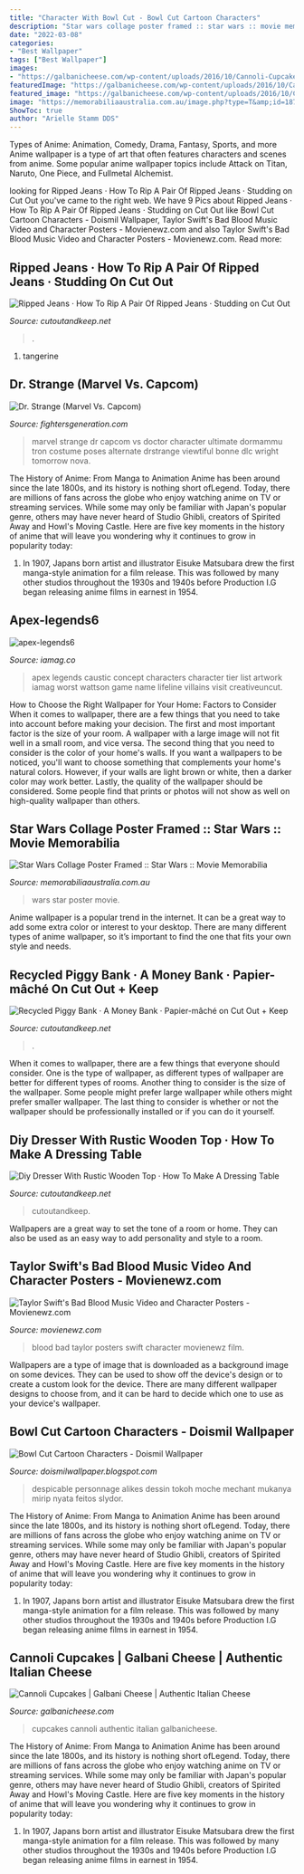 ```yaml
---
title: "Character With Bowl Cut - Bowl Cut Cartoon Characters"
description: "Star wars collage poster framed :: star wars :: movie memorabilia"
date: "2022-03-08"
categories:
- "Best Wallpaper"
tags: ["Best Wallpaper"]
images:
- "https://galbanicheese.com/wp-content/uploads/2016/10/Cannoli-Cupcakes-72DPI-678x1024.jpg"
featuredImage: "https://galbanicheese.com/wp-content/uploads/2016/10/Cannoli-Cupcakes-72DPI-678x1024.jpg"
featured_image: "https://galbanicheese.com/wp-content/uploads/2016/10/Cannoli-Cupcakes-72DPI-678x1024.jpg"
image: "https://memorabiliaaustralia.com.au/image.php?type=T&amp;id=18705"
ShowToc: true
author: "Arielle Stamm DDS"
---
```



Types of Anime: Animation, Comedy, Drama, Fantasy, Sports, and more
Anime wallpaper is a type of art that often features characters and scenes from anime. Some popular anime wallpaper topics include Attack on Titan, Naruto, One Piece, and Fullmetal Alchemist.

	

		
looking for Ripped Jeans · How To Rip A Pair Of Ripped Jeans · Studding on Cut Out you've came to the right web. We have 9 Pics about Ripped Jeans · How To Rip A Pair Of Ripped Jeans · Studding on Cut Out like Bowl Cut Cartoon Characters - Doismil Wallpaper, Taylor Swift&#039;s Bad Blood Music Video and Character Posters - Movienewz.com and also Taylor Swift&#039;s Bad Blood Music Video and Character Posters - Movienewz.com. Read more:
		
    
## Ripped Jeans · How To Rip A Pair Of Ripped Jeans · Studding On Cut Out

<img loading=lazy src="https://images.coplusk.net/project_images/134320/image/full_DSCF3522.jpg" onerror="this.onerror=null;this.src='https://tse2.mm.bing.net/th?id=OIP.M6i0WCdqcgt8M8dyQaLqgAHaJ4&amp;pid=15.1';" alt="Ripped Jeans · How To Rip A Pair Of Ripped Jeans · Studding on Cut Out">

_Source: cutoutandkeep.net_

>. 

	

1. tangerine 

    
## Dr. Strange (Marvel Vs. Capcom)

<img loading=lazy src="https://www.fightersgeneration.com/np9/characters/umvc3-victory-art/drstrange-v8.png" onerror="this.onerror=null;this.src='https://tse3.mm.bing.net/th?id=OIP.NWynd5nbKLcpoMgO2HkUdwHaO0&amp;pid=15.1';" alt="Dr. Strange (Marvel Vs. Capcom)">

_Source: fightersgeneration.com_

>marvel strange dr capcom vs doctor character ultimate dormammu tron costume poses alternate drstrange viewtiful bonne dlc wright tomorrow nova. 

	

The History of Anime: From Manga to Animation
Anime has been around since the late 1800s, and its history is nothing short ofLegend. Today, there are millions of fans across the globe who enjoy watching anime on TV or streaming services. While some may only be familiar with Japan's popular genre, others may have never heard of Studio Ghibli, creators of Spirited Away and Howl's Moving Castle. Here are five key moments in the history of anime that will leave you wondering why it continues to grow in popularity today:
1) In 1907, Japans born artist and illustrator Eisuke Matsubara drew the first manga-style animation for a film release. This was followed by many other studios throughout the 1930s and 1940s before Production I.G began releasing anime films in earnest in 1954.

    
## Apex-legends6

<img loading=lazy src="https://www.iamag.co/wp-content/uploads/2019/02/apex-legends6.jpg" onerror="this.onerror=null;this.src='https://tse3.mm.bing.net/th?id=OIP.2ZdGLKiKDx4girY7GxuOhAHaMC&amp;pid=15.1';" alt="apex-legends6">

_Source: iamag.co_

>apex legends caustic concept characters character tier list artwork iamag worst wattson game name lifeline villains visit creativeuncut. 

	

How to Choose the Right Wallpaper for Your Home: Factors to Consider
When it comes to wallpaper, there are a few things that you need to take into account before making your decision. The first and most important factor is the size of your room. A wallpaper with a large image will not fit well in a small room, and vice versa. 
The second thing that you need to consider is the color of your home's walls. If you want a wallpapers to be noticed, you'll want to choose something that complements your home's natural colors. However, if your walls are light brown or white, then a darker color may work better. 
Lastly, the quality of the wallpaper should be considered. Some people find that prints or photos will not show as well on high-quality wallpaper than others.

    
## Star Wars Collage Poster Framed :: Star Wars :: Movie Memorabilia

<img loading=lazy src="https://memorabiliaaustralia.com.au/image.php?type=T&amp;id=18705" onerror="this.onerror=null;this.src='https://tse2.mm.bing.net/th?id=OIP.D5FKHqtTIjC6--JjV91O7gAAAA&amp;pid=15.1';" alt="Star Wars Collage Poster Framed :: Star Wars :: Movie Memorabilia">

_Source: memorabiliaaustralia.com.au_

>wars star poster movie. 

	

Anime wallpaper is a popular trend in the internet. It can be a great way to add some extra color or interest to your desktop. There are many different types of anime wallpaper, so it’s important to find the one that fits your own style and needs.

    
## Recycled Piggy Bank · A Money Bank · Papier-mâché On Cut Out + Keep

<img loading=lazy src="https://images.coplusk.net/project_images/25503/image/full_june1_001_1244337117.jpg" onerror="this.onerror=null;this.src='https://tse4.mm.bing.net/th?id=OIP.633ijfna80-CN7P8jzKnpwHaJ4&amp;pid=15.1';" alt="Recycled Piggy Bank · A Money Bank · Papier-mâché on Cut Out + Keep">

_Source: cutoutandkeep.net_

>. 

	

When it comes to wallpaper, there are a few things that everyone should consider. One is the type of wallpaper, as different types of wallpaper are better for different types of rooms. Another thing to consider is the size of the wallpaper. Some people might prefer large wallpaper while others might prefer smaller wallpaper. The last thing to consider is whether or not the wallpaper should be professionally installed or if you can do it yourself.

    
## Diy Dresser With Rustic Wooden Top · How To Make A Dressing Table

<img loading=lazy src="https://images.coplusk.net/project_images/175149/image/102398_2F2014-06-23-142449-dresser%2B3.jpg" onerror="this.onerror=null;this.src='https://tse1.mm.bing.net/th?id=OIP.ZbBFVpAfgYyF4ABaHnIkQwHaLG&amp;pid=15.1';" alt="Diy Dresser With Rustic Wooden Top · How To Make A Dressing Table">

_Source: cutoutandkeep.net_

>cutoutandkeep. 

	

Wallpapers are a great way to set the tone of a room or home. They can also be used as an easy way to add personality and style to a room.

    
## Taylor Swift&#039;s Bad Blood Music Video And Character Posters - Movienewz.com

<img loading=lazy src="http://www.movienewz.com/img/posters/taylor-swift-bad-blood/taylor_swift_bad_blood_7.jpg" onerror="this.onerror=null;this.src='https://tse1.mm.bing.net/th?id=OIP._bYbhYbfrGrPeCwBzRqZSwHaJ4&amp;pid=15.1';" alt="Taylor Swift&#039;s Bad Blood Music Video and Character Posters - Movienewz.com">

_Source: movienewz.com_

>blood bad taylor posters swift character movienewz film. 

	

Wallpapers are a type of image that is downloaded as a background image on some devices. They can be used to show off the device's design or to create a custom look for the device. There are many different wallpaper designs to choose from, and it can be hard to decide which one to use as your device's wallpaper.

    
## Bowl Cut Cartoon Characters - Doismil Wallpaper

<img loading=lazy src="https://wl-brightside.cf.tsp.li/resize/728x/jpg/177/086/272c605a45b5485efb19aaa105.jpg" onerror="this.onerror=null;this.src='https://tse4.mm.bing.net/th?id=OIP.iz0slXptglRcWF33pQ4POwHaFS&amp;pid=15.1';" alt="Bowl Cut Cartoon Characters - Doismil Wallpaper">

_Source: doismilwallpaper.blogspot.com_

>despicable personnage alikes dessin tokoh moche mechant mukanya mirip nyata feitos slydor. 

	

The History of Anime: From Manga to Animation
Anime has been around since the late 1800s, and its history is nothing short ofLegend. Today, there are millions of fans across the globe who enjoy watching anime on TV or streaming services. While some may only be familiar with Japan's popular genre, others may have never heard of Studio Ghibli, creators of Spirited Away and Howl's Moving Castle. Here are five key moments in the history of anime that will leave you wondering why it continues to grow in popularity today:
1) In 1907, Japans born artist and illustrator Eisuke Matsubara drew the first manga-style animation for a film release. This was followed by many other studios throughout the 1930s and 1940s before Production I.G began releasing anime films in earnest in 1954.

    
## Cannoli Cupcakes | Galbani Cheese | Authentic Italian Cheese

<img loading=lazy src="https://galbanicheese.com/wp-content/uploads/2016/10/Cannoli-Cupcakes-72DPI-678x1024.jpg" onerror="this.onerror=null;this.src='https://tse3.mm.bing.net/th?id=OIP.aJvxeI5hGkaSld52eZa6WgHaLL&amp;pid=15.1';" alt="Cannoli Cupcakes | Galbani Cheese | Authentic Italian Cheese">

_Source: galbanicheese.com_

>cupcakes cannoli authentic italian galbanicheese. 

	

The History of Anime: From Manga to Animation
Anime has been around since the late 1800s, and its history is nothing short ofLegend. Today, there are millions of fans across the globe who enjoy watching anime on TV or streaming services. While some may only be familiar with Japan's popular genre, others may have never heard of Studio Ghibli, creators of Spirited Away and Howl's Moving Castle. Here are five key moments in the history of anime that will leave you wondering why it continues to grow in popularity today:
1) In 1907, Japans born artist and illustrator Eisuke Matsubara drew the first manga-style animation for a film release. This was followed by many other studios throughout the 1930s and 1940s before Production I.G began releasing anime films in earnest in 1954.

